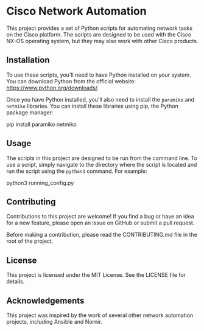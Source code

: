 # Cisco Network Automation

This project provides a set of Python scripts for automating network tasks on the Cisco platform. The scripts are designed to be used with the Cisco NX-OS operating system, but they may also work with other Cisco products.

## Installation

To use these scripts, you'll need to have Python installed on your system. You can download Python from the official website: https://www.python.org/downloads/.

Once you have Python installed, you'll also need to install the `paramiko` and `netmiko` libraries. You can install these libraries using pip, the Python package manager:

pip install paramiko netmiko


## Usage

The scripts in this project are designed to be run from the command line. To use a script, simply navigate to the directory where the script is located and run the script using the `python3` command. For example:

python3 running_config.py


## Contributing

Contributions to this project are welcome! If you find a bug or have an idea for a new feature, please open an issue on GitHub or submit a pull request.

Before making a contribution, please read the CONTRIBUTING.md file in the root of the project.

## License

This project is licensed under the MIT License. See the LICENSE file for details.

## Acknowledgements

This project was inspired by the work of several other network automation projects, including Ansible and Nornir.
